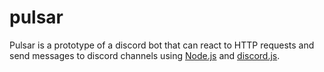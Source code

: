 # pulsar

Pulsar is a prototype of a discord bot that can react to HTTP requests and send messages to discord channels using [Node.js](https://nodejs.org/) and [discord.js](https://discord.js.org/).
